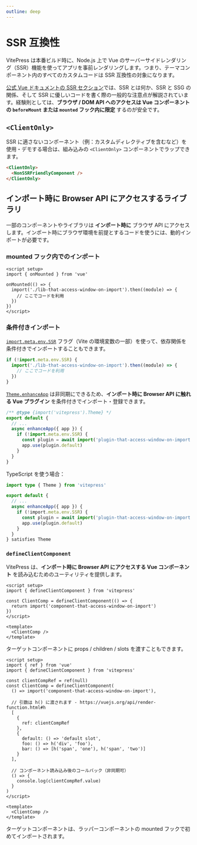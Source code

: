 ```yaml
---
outline: deep
---
```


# SSR 互換性

VitePress は本番ビルド時に、Node.js 上で Vue のサーバーサイドレンダリング（SSR）機能を使ってアプリを事前レンダリングします。つまり、テーマコンポーネント内のすべてのカスタムコードは SSR 互換性の対象になります。

[公式 Vue ドキュメントの SSR セクション](https://vuejs.org/guide/scaling-up/ssr.html)では、SSR とは何か、SSR と SSG の関係、そして SSR に優しいコードを書く際の一般的な注意点が解説されています。経験則としては、**ブラウザ / DOM API へのアクセスは Vue コンポーネントの `beforeMount` または `mounted` フック内に限定** するのが安全です。

## `<ClientOnly>`

SSR に適さないコンポーネント（例：カスタムディレクティブを含むなど）を使用・デモする場合は、組み込みの `<ClientOnly>` コンポーネントでラップできます。

 ```md
 <ClientOnly>
   <NonSSRFriendlyComponent />
 </ClientOnly>
 ```

## インポート時に Browser API にアクセスするライブラリ

一部のコンポーネントやライブラリは **インポート時に** ブラウザ API にアクセスします。インポート時にブラウザ環境を前提とするコードを使うには、動的インポートが必要です。

### mounted フック内でのインポート

 ```vue
 <script setup>
 import { onMounted } from 'vue'

 onMounted(() => {
   import('./lib-that-access-window-on-import').then((module) => {
     // ここでコードを利用
   })
 })
 </script>
 ```

### 条件付きインポート

[`import.meta.env.SSR`](https://vitejs.dev/guide/env-and-mode.html#env-variables) フラグ（Vite の環境変数の一部）を使って、依存関係を条件付きでインポートすることもできます。

 ```js
 if (!import.meta.env.SSR) {
   import('./lib-that-access-window-on-import').then((module) => {
     // ここでコードを利用
   })
 }
 ```

[`Theme.enhanceApp`](./custom-theme#theme-interface) は非同期にできるため、**インポート時に Browser API に触れる Vue プラグイン** を条件付きでインポート・登録できます。

 ```js [.vitepress/theme/index.js]
 /** @type {import('vitepress').Theme} */
 export default {
   // ...
   async enhanceApp({ app }) {
     if (!import.meta.env.SSR) {
       const plugin = await import('plugin-that-access-window-on-import')
       app.use(plugin.default)
     }
   }
 }
 ```

TypeScript を使う場合：

 ```ts [.vitepress/theme/index.ts]
 import type { Theme } from 'vitepress'

 export default {
   // ...
   async enhanceApp({ app }) {
     if (!import.meta.env.SSR) {
       const plugin = await import('plugin-that-access-window-on-import')
       app.use(plugin.default)
     }
   }
 } satisfies Theme
 ```

### `defineClientComponent`

VitePress は、**インポート時に Browser API にアクセスする Vue コンポーネント** を読み込むためのユーティリティを提供します。

 ```vue
 <script setup>
 import { defineClientComponent } from 'vitepress'

 const ClientComp = defineClientComponent(() => {
   return import('component-that-access-window-on-import')
 })
 </script>

 <template>
   <ClientComp />
 </template>
 ```

ターゲットコンポーネントに props / children / slots を渡すこともできます。

 ```vue
 <script setup>
 import { ref } from 'vue'
 import { defineClientComponent } from 'vitepress'

 const clientCompRef = ref(null)
 const ClientComp = defineClientComponent(
   () => import('component-that-access-window-on-import'),

   // 引数は h() に渡されます - https://vuejs.org/api/render-function.html#h
   [
     {
       ref: clientCompRef
     },
     {
       default: () => 'default slot',
       foo: () => h('div', 'foo'),
       bar: () => [h('span', 'one'), h('span', 'two')]
     }
   ],

   // コンポーネント読み込み後のコールバック（非同期可）
   () => {
     console.log(clientCompRef.value)
   }
 )
 </script>

 <template>
   <ClientComp />
 </template>
 ```

ターゲットコンポーネントは、ラッパーコンポーネントの mounted フックで初めてインポートされます。
